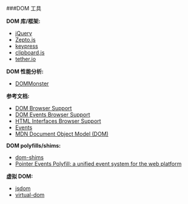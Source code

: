 ###DOM 工具

**DOM 库/框架:**

* [jQuery](http://jquery.com/)
* [Zepto.js](http://zeptojs.com)
* [keypress](http://dmauro.github.io/Keypress/)
* [clipboard.js](http://zenorocha.github.io/clipboard.js/)
* [tether.io](http://tether.io/docs/welcome/)

**DOM 性能分析:**

* [DOMMonster](http://mir.aculo.us/dom-monster/)

**参考文档:**

* [DOM Browser Support](http://www.webbrowsercompatibility.com/dom/desktop/)
* [DOM Events Browser Support](http://www.webbrowsercompatibility.com/dom-events/desktop/)
* [HTML Interfaces Browser Support](http://www.webbrowsercompatibility.com/html-interfaces/desktop/)
* [Events](https://html.spec.whatwg.org/#events-2)
* [MDN Document Object Model (DOM)](https://developer.mozilla.org/en-US/docs/Web/API/Document_Object_Model)

**DOM polyfills/shims:**

* [dom-shims](https://github.com/necolas/dom-shims)
* [Pointer Events Polyfill: a unified event system for the web platform](https://github.com/jquery/PEP)

**虚拟 DOM:**

* [jsdom](https://github.com/tmpvar/jsdom)
* [virtual-dom](https://github.com/Matt-Esch/virtual-dom)